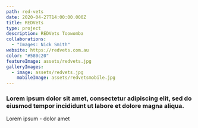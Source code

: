 ```yaml
---
path: red-vets
date: 2020-04-27T14:00:00.000Z
title: REDVets
type: project
description: REDVets Toowomba
collaborations:
  - "Images: Nick Smith"
website: https://redvets.com.au
color: "#580c20"
featureImage: assets/redvets.jpg
galleryImages:
  - image: assets/redvets.jpg
    mobileImage: assets/redvetsmobile.jpg
---
```

### Lorem ipsum dolor sit amet, consectetur adipiscing elit, sed do eiusmod tempor incididunt ut labore et dolore magna aliqua. 

Lorem ipsum - dolor amet
